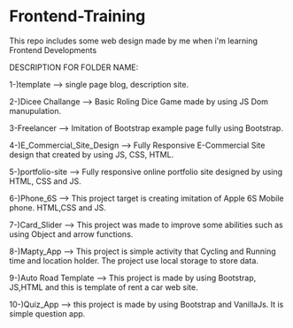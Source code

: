 # Frontend-Training
This repo includes some web design made by me when i'm learning Frontend Developments

DESCRIPTION FOR FOLDER NAME:

1-)template --> single page blog, description site.

2-)Dicee Challange --> Basic Roling Dice Game made by using JS Dom manupulation.

3-Freelancer --> Imitation of Bootstrap example page fully using Bootstrap.

4-)E_Commercial_Site_Design --> Fully Responsive E-Commercial Site design that created by using JS, CSS, HTML.

5-)portfolio-site --> Fully responsive online portfolio site designed by using HTML, CSS and JS.

6-)Phone_6S --> This project target is creating imitation of Apple 6S Mobile phone. HTML,CSS and JS.

7-)Card_Slider --> This project was made to improve some abilities such as using Object and arrow functions.

8-)Mapty_App --> This project is simple activity that Cycling and Running time and location holder. The project use local storage to store data.

9-)Auto Road Template --> This project is made by using Bootstrap, JS,HTML and this is template of rent a car web site.

10-)Quiz_App --> this project is made by using Bootstrap and VanillaJs. It is simple question app. 
